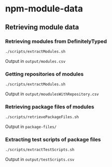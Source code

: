 # npm-module-data

## Retrieving module data

### Retrieving modules from DefinitelyTyped

```bash
./scripts/extractModules.sh
```

Output in `output/modules.csv`

### Getting repositories of modules

```bash
./scripts/extractModules.sh
```

Output in `output/moudulesWithRepository.csv`

### Retrieving package files of modules

```bash
./scripts/retrievePackageFiles.sh
```

Output in `package-files/`

### Extracting test scripts of package files

```bash
./scripts/extractTestScripts.sh
```

Output in `output/testScripts.csv`
